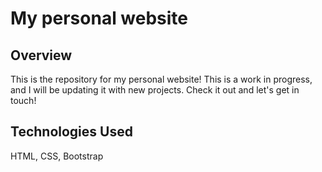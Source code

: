 # My personal website

## Overview

This is the repository for my personal website! This is a work in progress, and I  will be updating it with new projects. Check it out and let's get in touch! 

## Technologies Used

HTML, CSS, Bootstrap

